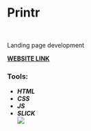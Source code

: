<h1>Printr</h1>
<br>
<p>Landing page development</p>
<a href="https://alinaharakh.github.io/printr/"><strong>WEBSITE LINK</strong></a>
<br>
<h3>Tools:</h3>
<ul>
  <li>
    <em>
      <strong>HTML</strong>
    </em>
  </li>
    <li>
    <em>
      <strong>CSS</strong>
    </em>
  </li>
    <li>
    <em>
      <strong>JS</strong>
    </em>
  </li>
  <li>
    <em>
      <strong>SLICK</strong>
    </em>
  </li>
   <img src="https://github.com/AlinaHarakh/public-images/raw/main/Original.jpg">
</ul>
